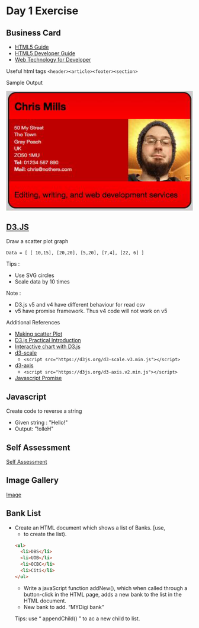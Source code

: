 # Day 1 Exercise

## Business Card

* [HTML5 Guide](https://www.semrush.com/blog/semantic-html5-guide)
* [HTML5 Developer Guide](https://developer.mozilla.org/en-US/docs/Web/Guide/HTML/HTML5)
* [Web Technology for Developer](https://developer.mozilla.org/en-US/docs/Web)

Useful html tags `<header><article><footer><section>`

Sample Output

![](BusinessCard.PNG)


## [D3.JS](https://d3js.org/)

Draw a scatter plot graph

```
Data = [ [ 10,15], [20,20], [5,20], [7,4], [22, 6] ]
```

Tips : 
* Use SVG circles
* Scale data by 10 times

Note : 
* D3.js v5 and v4 have different behaviour for read csv
* v5 have promise framework. Thus v4 code will not work on v5 

Additional References
* [Making scatter Plot](https://alignedleft.com/tutorials/d3/making-a-scatterplot)
* [D3.js Practical Introduction](https://www.youtube.com/watch?v=TOJ9yjvlapY&list=PLAWhhmqB115BFOrcntOGDE-DsDFeXa_i0&index=2&t=0s)
* [Interactive chart with D3.js](https://www.youtube.com/watch?v=aHJCt2adSWA&list=PLAWhhmqB115BFOrcntOGDE-DsDFeXa_i0&index=3&t=0s)
* [d3-scale](https://github.com/d3/d3-scale)
  * ```<script src="https://d3js.org/d3-scale.v3.min.js"></script>```
* [d3-axis](https://github.com/d3/d3-axis)
  * ```<script src="https://d3js.org/d3-axis.v2.min.js"></script>```
* [Javascript Promise](https://www.youtube.com/watch?v=fdOa6jrJ0UM)

## Javascript

Create code to reverse a string

* Given string : "Hello!"
* Output: "!olleH"

## Self Assessment

[Self Assessment](https://developer.mozilla.org/en-US/docs/Learn/JavaScript/First_steps/Silly_story_generator)

## Image Gallery

[Image](https://developer.mozilla.org/en-US/docs/Learn/JavaScript/Building_blocks/Image_gallery)

## Bank List

* Create an HTML document which shows a list of Banks. [use, <UL> <LI> to create the list).

```html
<ul>
  <li>DBS</li>
  <li>UOB</li>
  <li>OCBC</li>
  <li>Citi</li>
</ul>
```
* Write a javaScript function addNew(), which when called through a button-click in the HTML page, adds a new bank to the list in the HTML document.
* New bank to add. “MYDigi bank”

Tips: use “ appendChild() ” to ac a new child to list.